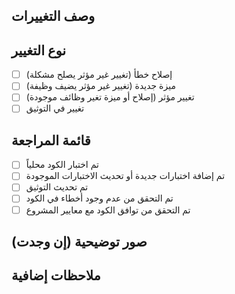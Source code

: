 ## وصف التغييرات

<!-- وصف مفصل للتغييرات التي تم إجراؤها في هذا الطلب -->

## نوع التغيير

- [ ] إصلاح خطأ (تغيير غير مؤثر يصلح مشكلة)
- [ ] ميزة جديدة (تغيير غير مؤثر يضيف وظيفة)
- [ ] تغيير مؤثر (إصلاح أو ميزة تغير وظائف موجودة)
- [ ] تغيير في التوثيق

## قائمة المراجعة

- [ ] تم اختبار الكود محلياً
- [ ] تم إضافة اختبارات جديدة أو تحديث الاختبارات الموجودة
- [ ] تم تحديث التوثيق
- [ ] تم التحقق من عدم وجود أخطاء في الكود
- [ ] تم التحقق من توافق الكود مع معايير المشروع

## صور توضيحية (إن وجدت)

<!-- إضافة صور توضيحية للتغييرات إن وجدت -->

## ملاحظات إضافية

<!-- أي ملاحظات إضافية حول التغييرات -->